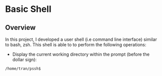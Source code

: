 # Basic Shell

## Overview
In this project, I developed a user shell (i.e command line interface) similar to bash, zsh. This shell is able to to perform the following operations: <br />
  * Display the current working directory within the prompt (before the dollar sign): <br />
  ```
  /home/tran/pssh$
  ```
